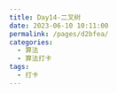 ```yaml
---
title: Day14-二叉树
date: 2023-06-10 10:11:00
permalink: /pages/d2bfea/
categories:
  - 算法
  - 算法打卡
tags:
  - 打卡
---
```

